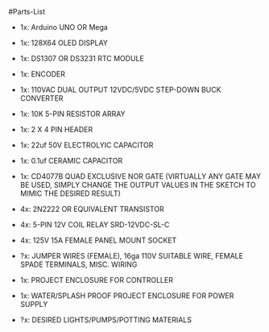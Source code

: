 #Parts-List

  * 1x: Arduino UNO OR Mega

  * 1x: 128X64 OLED DISPLAY

  * 1x: DS1307 OR DS3231 RTC MODULE

  * 1x: ENCODER
  
  * 1x: 110VAC DUAL OUTPUT 12VDC/5VDC STEP-DOWN BUCK CONVERTER
  
  * 1x: 10K 5-PIN RESISTOR ARRAY

  * 1x: 2 X 4 PIN HEADER

  * 1x: 22uf 50V ELECTROLYIC CAPACITOR

  * 1x: 0.1uf CERAMIC CAPACITOR

  * 1x: CD4077B QUAD EXCLUSIVE NOR GATE (VIRTUALLY ANY GATE MAY BE USED, SIMPLY CHANGE THE OUTPUT VALUES IN THE SKETCH TO 
MIMIC THE DESIRED RESULT)

  * 4x: 2N2222 OR EQUIVALENT TRANSISTOR

  * 4x: 5-PIN 12V COIL RELAY SRD-12VDC-SL-C  
  
  * 4x: 125V 15A FEMALE PANEL MOUNT SOCKET
  
  * ?x: JUMPER WIRES (FEMALE), 16ga 110V SUITABLE WIRE, FEMALE SPADE TERMINALS, MISC. WIRING
  
  * 1x: PROJECT ENCLOSURE FOR CONTROLLER
  
  * 1x: WATER/SPLASH PROOF PROJECT ENCLOSURE FOR POWER SUPPLY
  
  * ?x: DESIRED LIGHTS/PUMPS/POTTING MATERIALS
